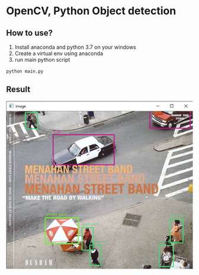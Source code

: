 # OpenCV, Python Object detection

## How to use?

1. Install anaconda and python 3.7 on your windows
2. Create a virtual env using anaconda
3. run main python script

```
python main.py
```

## Result

![](result/result.png)
